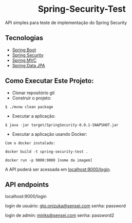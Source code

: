 <h1 align="center"> Spring-Security-Test</h1>

API simples para teste de implementação do Spring Security

## Tecnologias

- [Spring Boot](https://spring.io/projects/spring-boot)
- [Spring Security](https://spring.io/projects/spring-security)
- [Spring MVC](https://docs.spring.io/spring-framework/reference/web/webmvc.html)
- [Spring Data JPA](https://spring.io/projects/spring-data-jpa)


## Como Executar Este Projeto:

- Clonar repositório git
- Construir o projeto:
```
$ ./mvnw clean package
```
- Executar a aplicação:
```
$ java -jar target/SpringSecurity-0.0.1-SNAPSHOT.jar
```
- Executar a aplicação usando Docker:
```
Com o docker instalado:

docker build -t spring-security-test .

docker run -p 9000:9000 [nome da imagem]

```

A API poderá ser acessada em [localhost:9000/login](http://localhost:9000/login).

## API endpoints

localhost:9000/login

login de usuário: gto.onizuka@sensei.com
senha: password

login de admin: minks@sensei.com
senha: password2